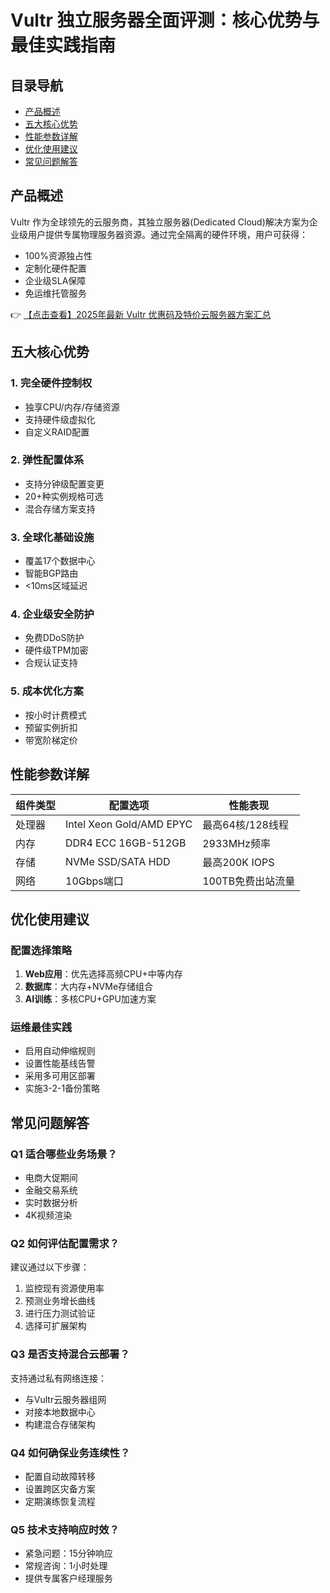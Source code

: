 # Vultr 独立服务器全面评测：核心优势与最佳实践指南

## 目录导航
- [产品概述](#产品概述)
- [五大核心优势](#五大核心优势)
- [性能参数详解](#性能参数详解)
- [优化使用建议](#优化使用建议)
- [常见问题解答](#常见问题解答)

## 产品概述
Vultr 作为全球领先的云服务商，其独立服务器(Dedicated Cloud)解决方案为企业级用户提供专属物理服务器资源。通过完全隔离的硬件环境，用户可获得：
- 100%资源独占性
- 定制化硬件配置
- 企业级SLA保障
- 免运维托管服务

👉 [【点击查看】2025年最新 Vultr 优惠码及特价云服务器方案汇总](https://bit.ly/VuLtr)

## 五大核心优势

### 1. 完全硬件控制权
- 独享CPU/内存/存储资源
- 支持硬件级虚拟化
- 自定义RAID配置

### 2. 弹性配置体系
- 支持分钟级配置变更
- 20+种实例规格可选
- 混合存储方案支持

### 3. 全球化基础设施
- 覆盖17个数据中心
- 智能BGP路由
- <10ms区域延迟

### 4. 企业级安全防护
- 免费DDoS防护
- 硬件级TPM加密
- 合规认证支持

### 5. 成本优化方案
- 按小时计费模式
- 预留实例折扣
- 带宽阶梯定价

## 性能参数详解

| 组件类型       | 配置选项                      | 性能表现               |
|----------------|-----------------------------|-----------------------|
| 处理器         | Intel Xeon Gold/AMD EPYC     | 最高64核/128线程      |
| 内存           | DDR4 ECC 16GB-512GB         | 2933MHz频率          |
| 存储           | NVMe SSD/SATA HDD           | 最高200K IOPS        |
| 网络           | 10Gbps端口                  | 100TB免费出站流量    |

## 优化使用建议

### 配置选择策略
1. **Web应用**：优先选择高频CPU+中等内存
2. **数据库**：大内存+NVMe存储组合
3. **AI训练**：多核CPU+GPU加速方案

### 运维最佳实践
- 启用自动伸缩规则
- 设置性能基线告警
- 采用多可用区部署
- 实施3-2-1备份策略

## 常见问题解答

### Q1 适合哪些业务场景？
- 电商大促期间
- 金融交易系统
- 实时数据分析
- 4K视频渲染

### Q2 如何评估配置需求？
建议通过以下步骤：
1. 监控现有资源使用率
2. 预测业务增长曲线
3. 进行压力测试验证
4. 选择可扩展架构

### Q3 是否支持混合云部署？
支持通过私有网络连接：
- 与Vultr云服务器组网
- 对接本地数据中心
- 构建混合存储架构

### Q4 如何确保业务连续性？
- 配置自动故障转移
- 设置跨区灾备方案
- 定期演练恢复流程

### Q5 技术支持响应时效？
- 紧急问题：15分钟响应
- 常规咨询：1小时处理
- 提供专属客户经理服务